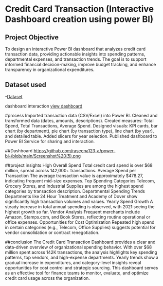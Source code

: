 # Credit Card Transaction (Interactive Dashboard creation using power BI)
## Project Objective
To design an interactive Power BI dashboard that analyzes credit card transaction data, providing actionable insights into spending patterns, departmental expenses, and transaction trends. The goal is to support informed financial decision-making, improve budget tracking, and enhance transparency in organizational expenditures.


## Dataset used
-<a href="https://github.com/raseena123-a/power-bi-/blob/main/CreditCardTransaction.csv.zip">Dataset</a>

dashboard interaction <a href= "https://github.com/raseena123-a/power-bi-/blob/main/Screenshot%20(5).png">view dashboard</a>

#process
Imported transaction data (CSV/Excel) into Power BI.
Cleaned and transformed data (dates, amounts, descriptions).
Created measures: Total Spend, Total Transactions, Average Spend.
Designed visuals: KPI cards, bar chart (by department), pie chart (by transaction type), line chart (by year), and detailed table.
Added slicers for year selection.
Published dashboard to Power BI Service for sharing and interaction.

##Dashboard
https://github.com/raseena123-a/power-bi-/blob/main/Screenshot%20(5).png

##project insights
High Overall Spend
Total credit card spend is over $68 million, spread across 142,000+ transactions.
Average Spend per Transaction
The average transaction value is approximately $478.27, indicating frequent mid-size expenses.
Top Spending Categories
Telecom, Grocery Stores, and Industrial Supplies are among the highest spend categories by transaction description.
Departmental Spending Trends
Departments like 24 Hour Treatment and Academy of Dover show significantly high transaction volumes and values.
Yearly Spend Growth
A steady increase in total annual spending is observed, with 2021 seeing the highest growth so far.
Vendor Analysis
Frequent merchants include Amazon, Stamps.com, and Book Stores, reflecting routine operational or office expenses.
Opportunities for Cost Optimization
Repeated high spend in certain categories (e.g., Telecom, Office Supplies) suggests potential for vendor consolidation or contract renegotiation.

##conclusion
The Credit Card Transaction Dashboard provides a clear and data-driven overview of organizational spending behavior. With over $68 million spent across 142K transactions, the analysis highlights key spending patterns, top vendors, and high-expense departments. Yearly trends show a gradual increase in expenditures, and category-level insights reveal opportunities for cost control and strategic sourcing. This dashboard serves as an effective tool for finance teams to monitor, evaluate, and optimize credit card usage across the organization.
